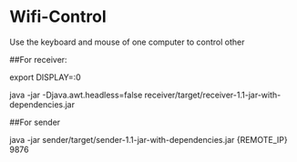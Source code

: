 # Wifi-Control
Use the keyboard and mouse of one computer to control other

##For receiver:

export DISPLAY=:0

java -jar -Djava.awt.headless=false receiver/target/receiver-1.1-jar-with-dependencies.jar

##For sender

java -jar sender/target/sender-1.1-jar-with-dependencies.jar {REMOTE_IP} 9876
